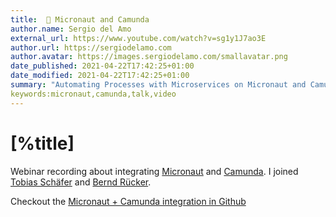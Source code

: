 ```yaml
---
title:  📼 Micronaut and Camunda
author.name: Sergio del Amo
external_url: https://www.youtube.com/watch?v=sg1y1J7ao3E
author.url: https://sergiodelamo.com
author.avatar: https://images.sergiodelamo.com/smallavatar.png 
date_published: 2021-04-22T17:42:25+01:00
date_modified: 2021-04-22T17:42:25+01:00
summary: "Automating Processes with Microservices on Micronaut and Camunda" webinar video
keywords:micronaut,camunda,talk,video
---
```


# [%title]

Webinar recording about integrating [Micronaut](https://micronaut.io) and [Camunda](https://camunda.com). I joined [Tobias Schäfer](https://twitter.com/toschaef) and [Bernd Rücker](https://twitter.com/berndruecker). 

Checkout the [Micronaut + Camunda integration in Github](https://github.com/NovatecConsulting/micronaut-camunda-bpm)